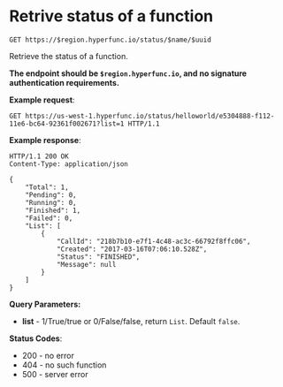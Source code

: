 # Retrive status of a function

`GET https://$region.hyperfunc.io/status/$name/$uuid`

Retrieve the status of a function.

**The endpoint should be `$region.hyperfunc.io`, and no signature authentication requirements.**

**Example request**:

```
GET https://us-west-1.hyperfunc.io/status/helloworld/e5304888-f112-11e6-bc64-92361f002671?list=1 HTTP/1.1
```

**Example response**:

```
HTTP/1.1 200 OK
Content-Type: application/json

{
    "Total": 1,
    "Pending": 0,
    "Running": 0,
    "Finished": 1,
    "Failed": 0,
    "List": [
        {
            "CallId": "218b7b10-e7f1-4c48-ac3c-66792f8ffc06",
            "Created": "2017-03-16T07:06:10.528Z",
            "Status": "FINISHED",
            "Message": null
        }
    ]
}
```

**Query Parameters:**

- **list** - 1/True/true or 0/False/false, return `List`. Default `false`.

**Status Codes**:

* 200 - no error
* 404 - no such function
* 500 - server error
